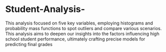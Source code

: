 # Student-Analysis-
This analysis focused on five key variables, employing histograms and probability mass functions to spot outliers and compare various scenarios. This analysis aims to deepen our insights into the factors influencing high school student performance, ultimately crafting precise models for predicting final grades
